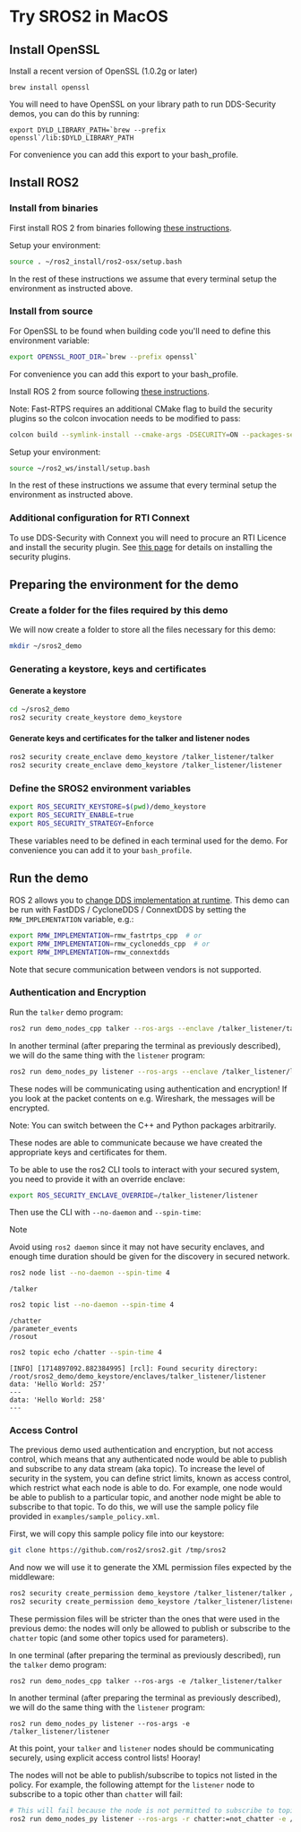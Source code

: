 # Try SROS2 in MacOS

## Install OpenSSL

Install a recent version of OpenSSL (1.0.2g or later)

```
brew install openssl
```

You will need to have OpenSSL on your library path to run DDS-Security demos, you can do this by running:
```
export DYLD_LIBRARY_PATH=`brew --prefix openssl`/lib:$DYLD_LIBRARY_PATH
```
For convenience you can add this export to your bash_profile.

## Install ROS2

### Install from binaries

First install ROS 2 from binaries following [these instructions](https://docs.ros.org/en/rolling/Installation/macOS-Install-Binary.html).


Setup your environment:
```bash
source . ~/ros2_install/ros2-osx/setup.bash
```

In the rest of these instructions we assume that every terminal setup the environment as instructed above.


### Install from source

For OpenSSL to be found when building code you'll need to define this environment variable:
```bash
export OPENSSL_ROOT_DIR=`brew --prefix openssl`
```
For convenience you can add this export to your bash_profile.

Install ROS 2 from source following [these instructions](https://docs.ros.org/en/rolling/Installation/macOS-Development-Setup.html).

Note: Fast-RTPS requires an additional CMake flag to build the security plugins so the colcon invocation needs to be modified to pass:
```bash
colcon build --symlink-install --cmake-args -DSECURITY=ON --packages-select fastdds rmw_fastrtps_cpp rmw_fastrtps_dynamic_cpp rmw_fastrtps_shared_cpp
```

Setup your environment:
```bash
source ~/ros2_ws/install/setup.bash
```

In the rest of these instructions we assume that every terminal setup the environment as instructed above.

### Additional configuration for RTI Connext

To use DDS-Security with Connext you will need to procure an RTI Licence and install the security plugin.
See [this page](https://docs.ros.org/en/rolling/Installation/DDS-Implementations/Install-Connext-Security-Plugins.html) for details on installing the security plugins.

## Preparing the environment for the demo

### Create a folder for the files required by this demo

We will now create a folder to store all the files necessary for this demo:

```bash
mkdir ~/sros2_demo
```

### Generating a keystore, keys and certificates

#### Generate a keystore

```bash
cd ~/sros2_demo
ros2 security create_keystore demo_keystore
```

#### Generate keys and certificates for the talker and listener nodes

```bash
ros2 security create_enclave demo_keystore /talker_listener/talker
ros2 security create_enclave demo_keystore /talker_listener/listener
```

### Define the SROS2 environment variables

```bash
export ROS_SECURITY_KEYSTORE=$(pwd)/demo_keystore
export ROS_SECURITY_ENABLE=true
export ROS_SECURITY_STRATEGY=Enforce
```

These variables need to be defined in each terminal used for the demo. For convenience you can add it to your `bash_profile`.

## Run the demo

ROS 2 allows you to [change DDS implementation at runtime](https://docs.ros.org/en/rolling/Guides/Working-with-multiple-RMW-implementations.html).
This demo can be run with FastDDS / CycloneDDS / ConnextDDS by setting the `RMW_IMPLEMENTATION` variable, e.g.:

```bash
export RMW_IMPLEMENTATION=rmw_fastrtps_cpp  # or
export RMW_IMPLEMENTATION=rmw_cyclonedds_cpp  # or
export RMW_IMPLEMENTATION=rmw_connextdds
```

Note that secure communication between vendors is not supported.

### Authentication and Encryption

Run the `talker` demo program:

```bash
ros2 run demo_nodes_cpp talker --ros-args --enclave /talker_listener/talker
```

In another terminal (after preparing the terminal as previously described), we will do the same thing with the `listener` program:
```bash
ros2 run demo_nodes_py listener --ros-args --enclave /talker_listener/listener
```

These nodes will be communicating using authentication and encryption!
If you look at the packet contents on e.g. Wireshark, the messages will be encrypted.

Note: You can switch between the C++ and Python packages arbitrarily.

These nodes are able to communicate because we have created the appropriate keys and certificates for them.

To be able to use the ros2 CLI tools to interact with your secured system, you need to provide it with an override enclave:
```bash
export ROS_SECURITY_ENCLAVE_OVERRIDE=/talker_listener/listener
```

Then use the CLI with `--no-daemon` and `--spin-time`:

> [!NOTE]
> Avoid using `ros2 daemon` since it may not have security enclaves, and enough time duration should be given for the discovery in secured network.

```bash
ros2 node list --no-daemon --spin-time 4
```
```
/talker
```
```bash
ros2 topic list --no-daemon --spin-time 4
```
```
/chatter
/parameter_events
/rosout
```
```bash
ros2 topic echo /chatter --spin-time 4
```
```
[INFO] [1714897092.882384995] [rcl]: Found security directory: /root/sros2_demo/demo_keystore/enclaves/talker_listener/listener
data: 'Hello World: 257'
---
data: 'Hello World: 258'
---

```

### Access Control

The previous demo used authentication and encryption, but not access control, which means that any authenticated node would be able to publish and subscribe to any data stream (aka topic).
To increase the level of security in the system, you can define strict limits, known as access control, which restrict what each node is able to do.
For example, one node would be able to publish to a particular topic, and another node might be able to subscribe to that topic.
To do this, we will use the sample policy file provided in `examples/sample_policy.xml`.

First, we will copy this sample policy file into our keystore:

```bash
git clone https://github.com/ros2/sros2.git /tmp/sros2
```

And now we will use it to generate the XML permission files expected by the middleware:

```bash
ros2 security create_permission demo_keystore /talker_listener/talker /tmp/sros2/sros2/test/policies/sample.policy.xml
ros2 security create_permission demo_keystore /talker_listener/listener /tmp/sros2/sros2/test/policies/sample.policy.xml
```

These permission files will be stricter than the ones that were used in the previous demo: the nodes will only be allowed to publish or subscribe to the `chatter` topic (and some other topics used for parameters).

In one terminal (after preparing the terminal as previously described), run the `talker` demo program:

```
ros2 run demo_nodes_cpp talker --ros-args -e /talker_listener/talker
```

In another terminal (after preparing the terminal as previously described), we will do the same thing with the `listener` program:

```
ros2 run demo_nodes_py listener --ros-args -e /talker_listener/listener
```

At this point, your `talker` and `listener` nodes should be communicating securely, using explicit access control lists!
Hooray!

The nodes will not be able to publish/subscribe to topics not listed in the policy.
For example, the following attempt for the `listener` node to subscribe to a topic other than `chatter` will fail:

```bash
# This will fail because the node is not permitted to subscribe to topics other than chatter.
ros2 run demo_nodes_py listener --ros-args -r chatter:=not_chatter -e /talker_listener/listener
```
